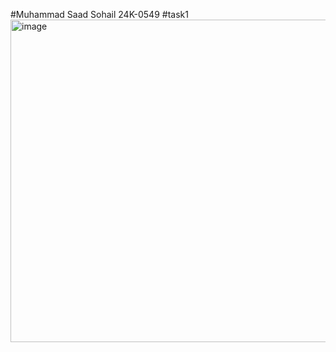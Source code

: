 #Muhammad Saad Sohail    24K-0549
#task1
<img width="820" height="516" alt="image" src="https://github.com/user-attachments/assets/ba4f65b5-139d-4375-9706-28a9a88b0f55" />

